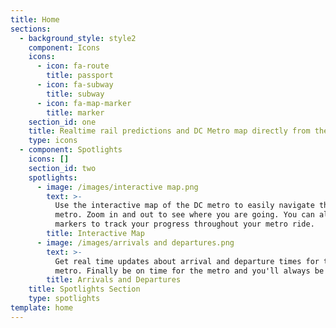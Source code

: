 ```yaml
---
title: Home
sections:
  - background_style: style2
    component: Icons
    icons:
      - icon: fa-route
        title: passport
      - icon: fa-subway
        title: subway
      - icon: fa-map-marker
        title: marker
    section_id: one
    title: Realtime rail predictions and DC Metro map directly from the app
    type: icons
  - component: Spotlights
    icons: []
    section_id: two
    spotlights:
      - image: /images/interactive map.png
        text: >-
          Use the interactive map of the DC metro to easily navigate through the
          metro. Zoom in and out to see where you are going. You can also place
          markers to track your progress throughout your metro ride.
        title: Interactive Map
      - image: /images/arrivals and departures.png
        text: >-
          Get real time updates about arrival and departure times for the DC
          metro. Finally be on time for the metro and you'll always be on time!
        title: Arrivals and Departures
    title: Spotlights Section
    type: spotlights
template: home
---
```


